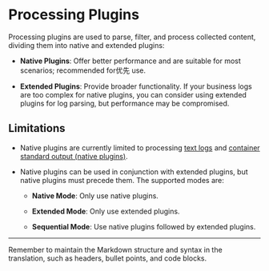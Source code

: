 # Processing Plugins

Processing plugins are used to parse, filter, and process collected content, dividing them into native and extended plugins:

* **Native Plugins**: Offer better performance and are suitable for most scenarios; recommended for优先 use.

* **Extended Plugins**: Provide broader functionality. If your business logs are too complex for native plugins, you can consider using extended plugins for log parsing, but performance may be compromised.

## Limitations

* Native plugins are currently limited to processing [text logs](../input/input-file.md) and [container standard output (native plugins)](../input/input-container-stdlog.md).

* Native plugins can be used in conjunction with extended plugins, but native plugins must precede them. The supported modes are:

  * **Native Mode**: Only use native plugins.
  
  * **Extended Mode**: Only use extended plugins.
  
  * **Sequential Mode**: Use native plugins followed by extended plugins.

---

Remember to maintain the Markdown structure and syntax in the translation, such as headers, bullet points, and code blocks.
